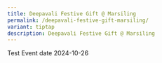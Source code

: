 ```yaml
---
title: Deepavali Festive Gift @ Marsiling
permalink: /deepavali-festive-gift-marsiling/
variant: tiptap
description: Deepavali Festive Gift @ Marsiling
---
```

<p>Test Event date 2024-10-26</p>